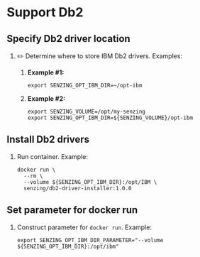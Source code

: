# Support Db2

## Specify Db2 driver location

1. :pencil2: Determine where to store IBM Db2 drivers.
   Examples:

    1. **Example #1:**

        ```console
        export SENZING_OPT_IBM_DIR=~/opt-ibm
        ```

    1. **Example #2:**

        ```console
        export SENZING_VOLUME=/opt/my-senzing
        export SENZING_OPT_IBM_DIR=${SENZING_VOLUME}/opt-ibm
        ```

## Install Db2 drivers

1. Run container.
   Example:

    ```console
    docker run \
      --rm \
      --volume ${SENZING_OPT_IBM_DIR}:/opt/IBM \
      senzing/db2-driver-installer:1.0.0
    ```

## Set parameter for docker run

1. Construct parameter for `docker run`.
   Example:

    ```console
    export SENZING_OPT_IBM_DIR_PARAMETER="--volume ${SENZING_OPT_IBM_DIR}:/opt/ibm"
    ```
